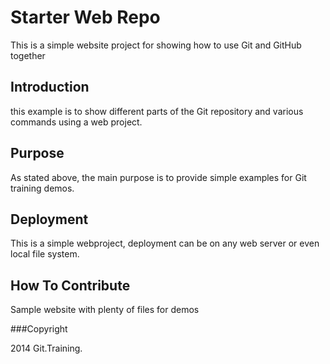 # Starter Web Repo

This is a simple website project for
showing how to use Git and GitHub together

## Introduction

this example is to show different parts
of the Git repository and various commands
using a web project.

## Purpose

As stated above, the main purpose is to
provide simple examples for Git training
demos.

## Deployment

This is a simple webproject, deployment
can be on any web server or even local
file system.

## How To Contribute

Sample website with plenty of files for demos

###Copyright

2014 Git.Training.